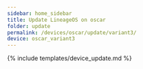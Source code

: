 ```yaml
---
sidebar: home_sidebar
title: Update LineageOS on oscar
folder: update
permalink: /devices/oscar/update/variant3/
device: oscar_variant3
---
```

{% include templates/device_update.md %}
